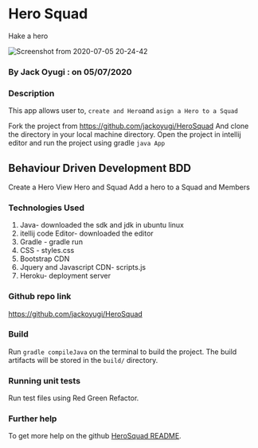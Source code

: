 # Hero Squad
Hake a hero
<br>

![Screenshot from 2020-07-05 20-24-42](https://user-images.githubusercontent.com/64521605/86538257-a4da6180-befd-11ea-8c12-bcd7a19a26db.png)
### By Jack Oyugi : on 05/07/2020

### Description
This app allows user to, `create and Hero`and `asign a Hero to a Squad`


Fork the project from https://github.com/jackoyugi/HeroSquad
And clone the directory in your local machine directory.
Open the project in intellij editor and run the project using gradle `java App`
<br>
## Behaviour Driven Development BDD
Create a Hero
View Hero and Squad
Add a hero to a Squad and Members


### Technologies Used
<ol>
<li>Java- downloaded the sdk and jdk in ubuntu linux</li>
<li>itellij  code Editor- downloaded the editor</li>
<li>Gradle - gradle run</li>
<li>CSS - styles.css</li>
<li>Bootstrap CDN</li>
<li>Jquery and Javascript CDN- scripts.js</li>
<li>Heroku- deployment server</li>
</ol>

### Github repo link
https://github.com/jackoyugi/HeroSquad


### Build

Run `gradle compileJava` on the terminal to build the project. The build artifacts will be stored in the `build/` directory.

### Running unit tests

Run test files using Red Green Refactor.


### Further help

To get more help on the github [HeroSquad README](https://github.com/jackoyugi/README.md).
